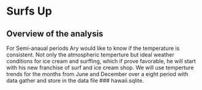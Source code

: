 # Surfs Up

## Overview of the analysis
For Semi-anaual periods Ary would like to know if the temperature is consistent. Not only the atmospheric temperture but ideal weather conditions for ice cream and surffing, which if prove favorable, he will start with his new franchise of surf and ice cream shop. We will use temperture trends for the months from June and December over a eight period with data gather and store in the data file ### hawaii.sqlite.


